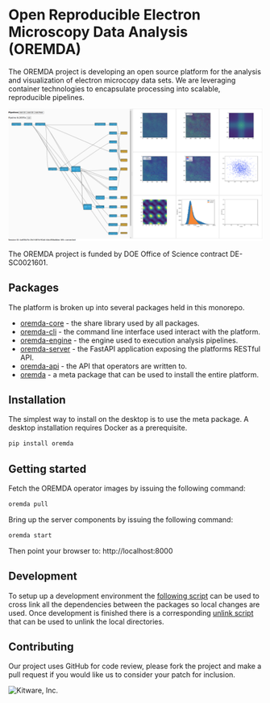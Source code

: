 # Open Reproducible Electron Microscopy Data Analysis (OREMDA)

The OREMDA project is developing an open source platform for the analysis and visualization of electron microcopy data sets. We are leveraging container technologies to encapsulate processing into scalable, reproducible pipelines.

<img src="https://github.com/OpenChemistry/oremda/blob/master/docs/images/peak.png?raw=true" >

The OREMDA project is funded by DOE Office of Science contract DE-SC0021601.

Packages
--------

The platform is broken up into several packages held in this monorepo.

- [oremda-core](core/) - the share library used by all packages.
- [oremda-cli](cli/) - the command line interface used interact with the platform.
- [oremda-engine](engine/) - the engine used to execution analysis pipelines.
- [oremda-server](server/) - the FastAPI application exposing the platforms RESTful API.
- [oremda-api](api/) - the API that operators are written to.
- [oremda](meta/) - a meta package that can be used to install the entire platform.

Installation
------------

The simplest way to install on the desktop is to use the meta package. A desktop
installation requires Docker as a prerequisite.

```bash
pip install oremda
```

Getting started
---------------
Fetch the OREMDA operator images by issuing the following command:

```bash
oremda pull
```



Bring up the server components by issuing the following command:

```bash
oremda start
```

Then point your browser to: http://localhost:8000

Development
-----------
To setup up a development environment the [following script](scripts/poetry/link.sh)
can be used to cross link all the dependencies between the packages so local changes
are used. Once development is finished there is a corresponding [unlink script](scripts/poetry/unlink.sh)
that can be used to unlink the local directories.

Contributing
------------

Our project uses GitHub for code review, please fork the project and make a
pull request if you would like us to consider your patch for inclusion.

![Kitware, Inc.][KitwareLogo]

  [KitwareLogo]: http://www.kitware.com/img/small_logo_over.png "Kitware"
